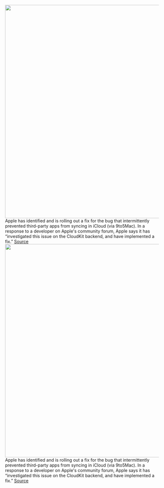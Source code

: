 <img src='https://cdn.vox-cdn.com/thumbor/eWE2sb2fUwel_ZXYV7hAE-q3BTs=/0x0:2040x1360/1200x800/filters:focal(857x517:1183x843)/cdn.vox-cdn.com/uploads/chorus_image/image/70437117/acastro_210831_1777_0001.0.jpg' width='700px' /><br/>
Apple has identified and is rolling out a fix for the bug that intermittently prevented third-party apps from syncing in iCloud (via 9to5Mac). In a response to a developer on Apple's community forum, Apple says it has “investigated this issue on the CloudKit backend, and have implemented a fix.”
<a href='https://www.theverge.com/2022/1/26/22903351/apple-fix-icloud-syncing-problems'> Source <a/><img src='https://cdn.vox-cdn.com/thumbor/eWE2sb2fUwel_ZXYV7hAE-q3BTs=/0x0:2040x1360/1200x800/filters:focal(857x517:1183x843)/cdn.vox-cdn.com/uploads/chorus_image/image/70437117/acastro_210831_1777_0001.0.jpg' width='700px' /><br/>
Apple has identified and is rolling out a fix for the bug that intermittently prevented third-party apps from syncing in iCloud (via 9to5Mac). In a response to a developer on Apple's community forum, Apple says it has “investigated this issue on the CloudKit backend, and have implemented a fix.”
<a href='https://www.theverge.com/2022/1/26/22903351/apple-fix-icloud-syncing-problems'> Source <a/>